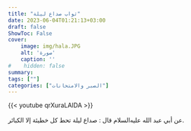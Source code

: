 ```yaml
---
title: "ثواب صداع ليلة"
date: 2023-06-04T01:21:13+03:00
draft: false
ShowToc: False
cover:
    image: img/hala.JPG
    alt: 'صورة'
    caption: ''
#    hidden: false
summary: 
tags: [""]
categories: ["الصبر والامتحانات"]
---
```

{{< youtube qrXuraLAIDA >}}  
 <br>
عن أبي عبد الله عليه‌السلام
قال : صداع ليلة تحط كل خطيئة إلا الكبائر.


